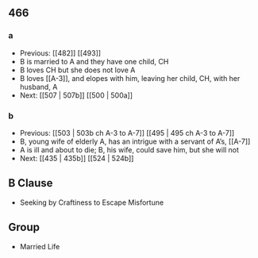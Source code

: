 ## 466
### a
- Previous: [[482]] [[493]] 
- B is married to A and they have one child, CH
- B loves CH but she does not love A
- B loves [[A-3]], and elopes with him, leaving her child, CH, with her husband, A
- Next: [[507 | 507b]] [[500 | 500a]] 

### b
- Previous: [[503 | 503b ch A-3 to A-7]] [[495 | 495 ch A-3 to A-7]] 
- B, young wife of elderly A, has an intrigue with a servant of A’s, [[A-7]]
- A is ill and about to die; B, his wife, could save him, but she will not
- Next: [[435 | 435b]] [[524 | 524b]] 

## B Clause
- Seeking by Craftiness to Escape Misfortune

## Group
- Married Life

